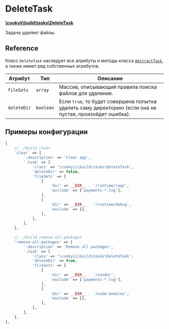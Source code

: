DeleteTask
==========

[**\cookyii\build\tasks\DeleteTask**](https://github.com/cookyii/build/blob/master/tasks/DeleteTask.php)

Задача удаляет файлы.

Reference
---------

Класс `DeleteTask` наследует все атрибуты и методы класса [`AbstractTask`][], а также имеет ряд собственных атрибутов.

| Атрибут | Тип | Описание | 
| ------- | --- | -------- |
| `fileSets` | `array` | Массив, описывающий правила поиска файлов для удаления. |
| `deleteDir` | `boolean` | Если `true`, то будет совершена попытка удалить саму директорию (если она не пустая, произойдет ошибка). |

Примеры конфигурации
--------------------
```php
[
    // ./build clear
    'clear' => [
        '.description' => 'Clear app',
        '.task' => [
            'class' => '\cookyii\build\tasks\DeleteTask',
            'deleteDir' => false,
            'fileSets' => [
                [
                    'dir' => __DIR__ . '/runtime/logs',
                    'exclude' => ['payments-*.log'],
                ],
                [
                    'dir' => __DIR__ . '/runtime/debug',
                    'exclude' => [],
                ],
            ],
        ],
    ],
    
    // ./build remove-all-packages
    'remove-all-packages' => [
        '.description' => 'Remove all packages',
        '.task' => [
            'class' => '\cookyii\build\tasks\DeleteTask',
            'deleteDir' => true,
            'fileSets' => [
                [
                    'dir' => __DIR__ . '/vendor',
                    'exclude' => ['payments-*.log'],
                ],
                [
                    'dir' => __DIR__ . '/node-modules',
                    'exclude' => [],
                ],
            ],
        ],
    ],
],
```

[`AbstractTask`]: 03-reference-abstract-task.md